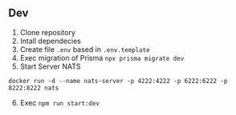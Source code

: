 ## Dev

1. Clone repository
2. Intall dependecies
3. Create file `.env` based in `.env.template`
4. Exec migration of Prisma `npx prisma migrate dev`
5. Start Server NATS
```
docker run -d --name nats-server -p 4222:4222 -p 6222:6222 -p 8222:8222 nats
```
6. Exec `npm run start:dev`

